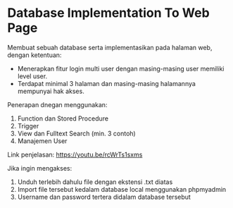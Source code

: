# Database Implementation To Web Page

Membuat sebuah database serta implementasikan pada halaman web, dengan ketentuan:
- Menerapkan fitur login multi user dengan masing-masing user memiliki level user.
- Terdapat minimal 3 halaman dan masing-masing halamannya mempunyai hak akses.

Penerapan dnegan menggunakan:
1) Function dan Stored Procedure
2) Trigger
3) View dan Fulltext Search (min. 3 contoh)
4) Manajemen User

Link penjelasan: https://youtu.be/rcWrTs1sxms 

Jika ingin mengakses:
1. Unduh terlebih dahulu file dengan ekstensi .txt diatas
2. Import file tersebut kedalam database local menggunakan phpmyadmin
3. Username dan password tertera didalam database tersebut
